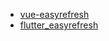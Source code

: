 - [vue-easyrefresh](https://xuelongqy.github.io/vue-easyrefresh/)
 - [flutter_easyrefresh](https://xuelongqy.github.io/flutter_easyrefresh/)
